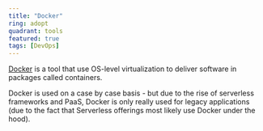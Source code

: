 ```yaml
---
title: "Docker"
ring: adopt
quadrant: tools
featured: true
tags: [DevOps]
---
```


[Docker](https://www.docker.com/) is a tool that use OS-level virtualization to deliver software in packages called containers.

Docker is used on a case by case basis - but due to the rise of serverless frameworks and PaaS, Docker is only really used for legacy applications (due to the fact that Serverless offerings most likely use Docker under the hood).
